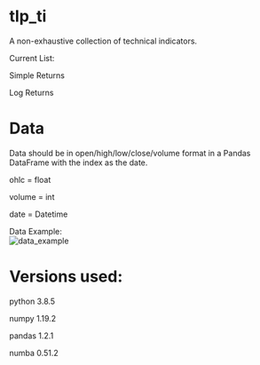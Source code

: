 # tlp_ti
A non-exhaustive collection of technical indicators.

Current List:

Simple Returns

Log Returns

# Data
Data should be in open/high/low/close/volume format in a Pandas DataFrame with the index as the date.

ohlc = float

volume = int

date = Datetime

Data Example:  
![data_example](https://user-images.githubusercontent.com/29778401/105869496-4b36a300-5fc5-11eb-8324-aaa0fc98f37d.png)

# Versions used:
python 3.8.5	

numpy 1.19.2	

pandas 1.2.1	

numba 0.51.2	
